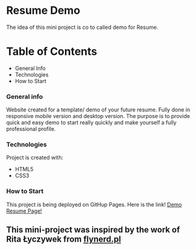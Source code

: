 # Resume Demo
The idea of this mini project is co to called demo for Resume. 

# Table of Contents
* General Info
* Technologies
* How to Start

### General info
Website created for a template/ demo of your future resume. Fully done in responsive mobile version and desktop version. 
The purpose is to provide quick and easy demo to start really quickly and make yourself a fully professional profile.

### Technologies
Project is created with:
* HTML5
* CSS3

### How to Start

This project is being deployed on GitHup Pages. 
Here is the link! [Demo Resume Page!](https://magaliepie.github.io/Resume-demo/)

## This mini-project was inspired by the work of Rita Łyczywek from [flynerd.pl](https://www.flynerd.pl/)
